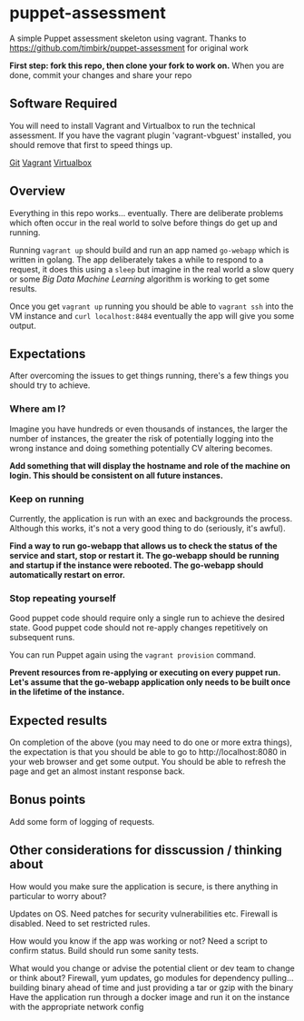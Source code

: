 # puppet-assessment
A simple Puppet assessment skeleton using vagrant.
Thanks to https://github.com/timbirk/puppet-assessment for original work

**First step: fork this repo, then clone your fork to work on.**
When you are done, commit your changes and share your repo

## Software Required

You will need to install Vagrant and Virtualbox to run the technical assessment. If you have the vagrant plugin 'vagrant-vbguest' installed, you should remove that first to speed things up.

[Git](https://git-scm.com/)
[Vagrant](https://www.vagrantup.com)
[Virtualbox](https://www.virtualbox.org/)

## Overview

Everything in this repo works... eventually. There are deliberate problems which
often occur in the real world to solve before things do get up and running.

Running `vagrant up` should build and run an app named `go-webapp` which is
written in golang. The app deliberately takes a while to respond to a request,
it does this using a `sleep` but imagine in the real world a slow query or some
_Big Data Machine Learning_ algorithm is working to get some results.

Once you get `vagrant up` running you should be able to `vagrant ssh` into the
VM instance and `curl localhost:8484` eventually the app will give you some
output.

## Expectations

After overcoming the issues to get things running, there's a few things you
should try to achieve.

### Where am I?

Imagine you have hundreds or even thousands of instances, the larger the number
of instances, the greater the risk of potentially logging into the wrong
instance and doing something potentially CV altering becomes.

**Add something that will display the hostname and role of the machine on
login. This should be consistent on all future instances.**

### Keep on running

Currently, the application is run with an exec and backgrounds the process.
Although this works, it's not a very good thing to do (seriously, it's awful).

**Find a way to run go-webapp that allows us to check the status of the service
and start, stop or restart it. The go-webapp should be running and startup if the
instance were rebooted. The go-webapp should automatically restart on error.**

### Stop repeating yourself

Good puppet code should require only a single run to achieve the desired state.
Good puppet code should not re-apply changes repetitively on subsequent runs.

You can run Puppet again using the `vagrant provision` command.

**Prevent resources from re-applying or executing on every puppet run. Let's assume
that the go-webapp application only needs to be built once in the lifetime of
the instance.**

## Expected results

On completion of the above (you may need to do one or more extra things), the
expectation is that you should be able to go to http://localhost:8080 in your
web browser and get some output. You should be able to refresh the page and get
an almost instant response back.

## Bonus points

Add some form of logging of requests.

## Other considerations for disscussion / thinking about

How would you make sure the application is secure, is there anything in particular to
worry about? 

Updates on OS. Need patches for security vulnerabilities etc.
Firewall is disabled. Need to set restricted rules.


How would you know if the app was working or not? 
Need a script to confirm status. Build should run some sanity tests.

What would you change or
advise the potential client or dev team to change or think about?
Firewall, yum updates, go modules for dependency pulling... building binary ahead of time and just providing a tar or gzip with the binary
Have the application run through a docker image and run it on the instance with the appropriate network config

